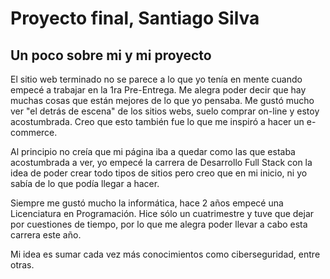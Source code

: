 # Proyecto final, Santiago Silva
## Un poco sobre mi y mi proyecto
El sitio web terminado no se parece a lo que yo tenía en mente cuando empecé a trabajar en la 1ra Pre-Entrega. Me alegra poder decir que hay muchas cosas que están mejores de lo que yo pensaba. Me gustó mucho ver "el detrás de escena" de los sitios webs, suelo comprar on-line y estoy acostumbrada. Creo que esto también fue lo que me inspiró a hacer un e-commerce.

Al principio no creía que mi página iba a quedar como las que estaba acostumbrada a ver, yo empecé la carrera de Desarrollo Full Stack con la idea de poder crear todo tipos de sitios pero creo que en mi inicio, ni yo sabía de lo que podía llegar a hacer.

Siempre me gustó mucho la informática, hace 2 años empecé una Licenciatura en Programación. Hice sólo un cuatrimestre y tuve que dejar por cuestiones de tiempo, por lo que me alegra poder llevar a cabo esta carrera este año.

Mi idea es sumar cada vez más conocimientos como ciberseguridad, entre otras.
